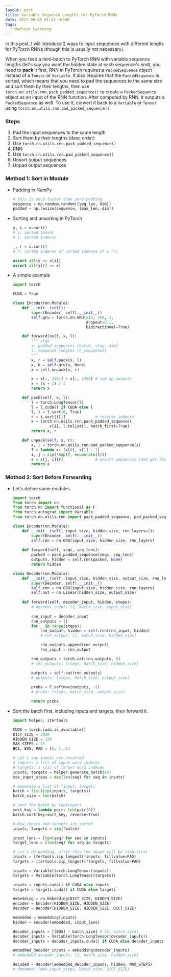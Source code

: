 ```yaml
---
layout: post
title: Variable Sequence Lengths for PyTorch RNNs
date: 2017-09-05 01:52 +0800
tags:
  - Machine Learning
---
```


In this post, I will introduce 2 ways to input sequences with different lenghs for PyTorch RNNs (though this is usually not necessary).

When you feed a mini-batch to PyTorch RNN with variable sequence lengths (let's say you want the hidden state at each sequence's end), you need to **pack** it first, RNN in PyTorch requires a `PackedSequence` object instead of a `Tensor` or `Variable`. It also requires that the `PackedSequence` is sorted, which means that you need to pad the sequences to the same size and sort them by their lengths, then use `torch.nn.utils.rnn.pack_padded_sequence()` to create a `PackedSequence` object as an input of the RNN function. After computed by RNN, it outputs a `PackedSequence` as well. To use it, convert it back to a `Variable` or `Tensor` using `torch.nn.utils.rnn.pad_packed_sequence()`.


### Steps

1. Pad the input sequences to the same length
2. Sort them by their lengths (desc order)
3. Use `torch.nn.utils.rnn.pack_padded_sequence()`
4. RNN
5. Use `torch.nn.utils.rnn.pad_packed_sequence()`
6. Unsort output sequences
7. Unpad output sequences

### Method 1: Sort in Module

- Padding in NumPy

  ```python
  # this is much faster than zero-padding
  sequence = np.random.random([seq_len, dim])
  padded = np.resize(sequence, [max_len, dim])
  ```


- Sorting and unsorting in PyTorch

  ```python
  y, i = x.sort()
  # y: sorted tensor
  # i: sorted indeces

  _, r = i.sort()
  # r: sorted indeces of sorted indeces of x (?)

  assert all(y == x[i])
  assert all(y[r] == x)
  ```


- A simple example

  ```python
  import torch

  CUDA = True

  class Encoder(nn.Module):
      def __init__(self):
          super(Encoder, self).__init__()
          self.gru = torch.nn.GRU(512, 256, 2,
                                  dropout=0.1,
                                  bidirectional=True)

      def forward(self, x, l):
          """ args
          x: padded sequences [batch, step, dim]
          l: sequence lengths [n_sequences]
          """
          x, r = self.pack(x, l)
          x, h = self.gru(x, None)
          x = self.unpack(x, r)

          x = x[:, 256:] + x[:, :256] # sum up outputs
          x = (x + 1) / 2
          return x

      def pack(self, x, l):
          l = torch.LongTensor(l)
          l = l.cuda() if CUDA else l
          l, i = l.sort(0, True)
          r = i.sort()[1]             # reverse indeces
          x = torch.nn.utils.rnn.pack_padded_sequence(
                  x[i], l.tolist(), batch_first=True)
          return x, r

      def unpack(self, x, r):
          x, l = torch.nn.utils.rnn.pad_packed_sequence(x)
          f = lambda x: (x[0], x[1] - 1)
          i, j = zip(*map(f, enumerate(l)))
          x = x[j, i][r]              # unsort sequences (and get the last output)
          return x
  ```

### Mothod 2: Sort Before Forwarding

- Let's define some modules.

  ```python
  import torch
  from torch import nn
  from torch.nn import functional as F
  from torch.autograd import Variable
  from torch.nn.utils.rnn import pack_padded_sequence, pad_packed_sequence

  class Encoder(nn.Module):
      def __init__(self, input_size, hidden_size, rnn_layers=1):
          super(Encoder, self).__init__()
          self.rnn = nn.GRU(input_size, hidden_size, rnn_layers)
      
      def forward(self, seqs, seq_lens):
          packed = pack_padded_sequence(seqs, seq_lens)
          outputs, hidden = self.rnn(packed, None)
          return hidden

  class Decoder(nn.Module):
      def __init__(self, input_size, hidden_size, output_size, rnn_layers=1):
          super(Decoder, self).__init__()
          self.rnn = nn.GRU(input_size, hidden_size, rnn_layers)
          self.out = nn.Linear(hidden_size, output_size)
      
      def forward(self, decoder_input, hidden, steps):
          # decoder_input: [1, batch_size, input_size]
          
          rnn_input = decoder_input
          rnn_outputs = []
          for _ in range(steps):
              rnn_output, hidden = self.rnn(rnn_input, hidden)
              # rnn_output: [1, batch_size, hidden_size]

              rnn_outputs.append(rnn_output)
              rnn_input = rnn_output

          rnn_outputs = torch.cat(rnn_outputs, 0)
          # rnn_outputs: [steps, batch_size, hidden_size]

          outputs = self.out(rnn_outputs)
          # outputs: [steps, batch_size, output_size]
          
          probs = F.softmax(outputs, -1)
          # probs: [steps, batch_size, output_size]

          return probs

  ```

- Sort the batch first, including inputs and targets, then forward it.

  ```python
  import helper, itertools

  CUDA = torch.cuda.is_available()
  DICT_SIZE = 2048
  HIDDEN_SIZE = 128
  MAX_STEPS = 15
  BOS, EOS, PAD = [0, 1, 2]

  # Let's say inputs are unsorted
  # inputs: a list of input word indeces
  # targets: a list of target word indeces
  inputs, targets = helper.generate_batch(64)
  max_input_steps = max(len(seq) for seq in inputs)

  # Generate a list of (input, target)
  batch = list(zip(inputs, targets))
  batch_size = len(batch)

  # Sort the batch by len(input)
  sort_key = lambda pair: len(pair[0])
  batch.sort(key=sort_key, reverse=True)

  # Now inputs and targets are sorted
  inputs, targets = zip(*batch)

  input_lens = [len(seq) for seq in inputs]
  target_lens = [len(seq) for seq in targets]

  # Let's do padding, after this the shape will be step-first
  inputs = itertools.zip_longest(*inputs, fillvalue=PAD)
  targets = itertools.zip_longest(*targets, fillvalue=PAD)

  inputs = Variable(torch.LongTensor(inputs))
  targets = Variable(torch.LongTensor(targets))

  inputs = inputs.cuda() if CUDA else inputs
  targets = targets.cuda() if CUDA else targets

  embedding = nn.Embedding(DICT_SIZE, HIDDEN_SIZE)
  encoder = Encoder(HIDDEN_SIZE, HIDDEN_SIZE)
  decoder = Decoder(HIDDEN_SIZE, HIDDEN_SIZE, DICT_SIZE)

  embedded = embedding(inputs)
  hidden = encoder(embedded, input_lens)

  decoder_inputs = [[BOS] * batch_size] # [1, batch_size]
  decoder_inputs = Variable(torch.LongTensor(decoder_inputs))
  decoder_inputs = decoder_inputs.cuda() if CUDA else decoder_inputs

  embedded_decoder_inputs = embedding(decoder_inputs)
  # embedded_decoder_inputs: [1, batch_size, hidden_size]

  decoded = decoder(embedded_decoder_inputs, hidden, MAX_STEPS)
  # decoded: [max_input_steps, batch_size, DICT_SIZE]

  ```

